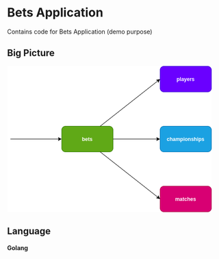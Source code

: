 # Bets Application

Contains code for Bets Application (demo purpose)

## Big Picture
![Big Picture](img/bets.png)


## Language
**Golang**